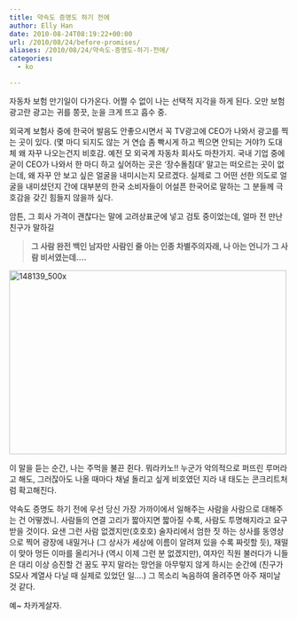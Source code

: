 ```yaml
---
title: 약속도 증명도 하기 전에
author: Elly Han
date: 2010-08-24T08:19:22+00:00
url: /2010/08/24/before-promises/
aliases: /2010/08/24/약속도-증명도-하기-전에/
categories:
  - ko

---
```

자동차 보험 만기일이 다가온다. 어쩔 수 없이 나는 선택적 지각을 하게 된다. 오만 보험 광고란 광고는 귀를 쫑끗, 눈을 크게 뜨고 흡수 중. 

외국계 보험사 중에 한국어 발음도 안좋으시면서 꼭 TV광고에 CEO가 나와서 광고를 찍는 곳이 있다. (몇 마디 되지도 않는 거 연습 좀 빡시게 하고 찍으면 안되는 거야?) 도대체 왜 자꾸 나오는건지 비호감. 예전 모 외국계 자동차 회사도 마찬가지. 국내 기업 중에 굳이 CEO가 나와서 한 마디 하고 싶어하는 곳은 ‘장수돌침대’ 말고는 떠오르는 곳이 없는데, 왜 자꾸 안 보고 싶은 얼굴을 내미시는지 모르겠다. 실제로 그 어떤 선한 의도로 얼굴을 내미셨던지 간에 대부분의 한국 소비자들이 어설픈 한국어로 말하는 그 분들께 극호감을 갖긴 힘들지 않을까 싶다.

암튼, 그 회사 가격이 괜찮다는 말에 고려상표군에 넣고 검토 중이었는데, 얼마 전 만난 친구가 말하길

> **그 사람 완전 백인 남자만 사람인 줄 아는 인종 차별주의자래, 나 아는 언니가 그 사람 비서였는데….**

<img style="border-bottom:0;border-left:0;padding-left:0;padding-right:0;float:none;margin-left:auto;border-top:0;margin-right:auto;border-right:0;padding-top:0;" title="148139_500x" border="0" alt="148139_500x" src="https://i1.wp.com/ellyhan.cafe24.com/wp-content/uploads/2010/08/1056904248.jpg?resize=500%2C332" width="500" height="332" data-recalc-dims="1" /> 

이 말을 듣는 순간, 나는 주먹을 불끈 쥔다. 뭐라카노!! 누군가 악의적으로 퍼뜨린 루머라고 해도, 그러잖아도 나올 때마다 채널 돌리고 싶게 비호였던 지라 내 태도는 콘크리트처럼 확고해진다.

약속도 증명도 하기 전에 우선 당신 가장 가까이에서 일해주는 사람을 사람으로 대해주는 건 어떻겠니. 사람들의 연결 고리가 짧아지면 짧아질 수록, 사람도 투명해지라고 요구받을 것이다. 요샌 그런 사람 없겠지만(호호호) 술자리에서 엄한 짓 하는 상사를 동영상으로 찍어 광장에 내밀거나 (그 상사가 세상에 이름이 알려져 있을 수록 짜릿할 듯), 재떨이 맞아 멍든 이마를 올리거나 (역시 이제 그런 분 없겠지만), 여자인 직원 불러다가 니들은 대리 이상 승진할 건 꿈도 꾸지 말라는 망언을 아무렇지 않게 하시는 순간에 (친구가 S모사 계열사 다닐 때 실제로 있었던 일….) 그 목소리 녹음하여 올려주면 아주 재미날 것 같다.

예~ 차카게살자.